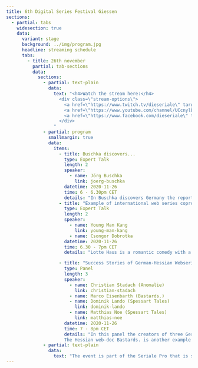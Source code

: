 ```yaml
---
title: 6th Digital Series Festival Giessen 
sections:
  - partial: tabs
    widesection: true
    data:
      variant: stage
      background: ../img/program.jpg
      headline: streaming schedule
      tabs:
        - title: 26th november
          partial: tab-sections
          data:
            sections:
              - partial: text-plain
                data:
                  text: "<h4>Watch the stream here:</h4>
                    <div class=\"stream-options\">
                      <a href=\"https://www.twitch.tv/dieseriale\" target=\"_blank\"><img src=\"../img/twitchimg.png\"></a> 
                      <a href=\"https://www.youtube.com/channel/UCcnylLeG8dN7MIpMnsBmACA\" target=\"_blank\"><img src=\"../img/youtubeimg.png\"></a> 
                      <a href=\"https://www.facebook.com/dieseriale\" target=\"_blank\"><img src=\"../img/facebookimg.png\"></a> 
                    </div>
                  "
              - partial: program
                smallmargin: true
                data:
                  items:
                    - title: Buschka discovers...
                      type: Expert Talk
                      length: 2
                      speaker:
                        - name: Jörg Buschka
                          link: joerg-buschka
                      datetime: 2020-11-26
                      time: 6 - 6.30pm CET
                      details: "In Buschka discovers Germany the reporter Jörg Buschka  walks through German cities and meets random people and places, gets invited into private homes, to parties, into exciting buildings or institutes. It can always be the person next door who holds the key to a wonderful or interesting story.In this expert talk Jörg Buschka, producer and director of the documentary webseries Buschka discovers Germany reports on this project and his experiences."
                    - title: "Example of international web series coproduction: „Lotte Haus“"
                      type: Expert Talk
                      length: 2
                      speaker:
                        - name: Young Man Kang
                          link: young-man-kang
                        - name: Csongor Dobrotka
                      datetime: 2020-11-26
                      time: 6.30 - 7pm CET
                      details: "Lotte Haus is a romantic comedy with a Soutkorean and German cast. The three protagonists experience a story inspired by Goethe's novel The Sorrows of Young Werther. The main locations and theme of the series are the Lotte World Tower in Seoul and the Lottehaus in Wetzlar and the series reveals the connection between the two buildings. Lotte Haus is the first Geman-Southkorean coproduction in webseries and also an example of branded series. Young Man Kang directed several feature films and web series. All feature films have been released on VOD in Netflix and Amazon and DVD in the US, and have sold in 15 countries. He is a founder and executive director of the Seoul Webfest and Asia Web Awards. Csongor Dobrotka is the founder and director of die Seriale. With his filmproduction company Dobago Film he also produces webseries. With Number of Silence he landed an international success."

                    - title: "Success Stories of German-Hessian Webseries"
                      type: Panel
                      length: 3
                      speaker:
                        - name: Christian Stadach (Anomalie)
                          link: christian-stadach
                        - name: Marco Eisenbarth (Bastards.)
                        - name: Dominik Lando (Spessart Tales)
                          link: dominik-lando
                        - name: Matthias Noe (Spessart Tales)
                          link: matthias-noe
                      datetime: 2020-11-26
                      time: 7 - 8pm CET
                      details: "In this panel the creators of three German-Hessian webseries are invited to sharetheir experiences on the international market.The Hessian digital series Anomalie is currently successful worldwide. The threeproducers of the series report about the existing possibilities for distribution: an up-to-date outlook on the global market. In episodes of about 20 minutes tells Anomalie the story of twenty-year-old Jan (Marc Boutter), whose life is completely turned upside down with the sudden death of his mother. The question arises whether she was his mother at all. First traces in the search for his biological parents lead the young man to Darmstadt. Together with new friends, he discovers an experiment that was hushed up decades ago. <br><br>
                      The Hessian web-doc Bastards. is another example of a Hessian series that wonseveral prizes worldwide. Producer and director of the series, Marco Eisenbarth, who is currently producing its second season, tells his experiences with the worldwide market, as well as he can give an up-to-date insight into the production phase during the Corona pandemic. The Wrestling-Documentary-Series Bastards. follows the German-Iranian Wrestling TagTeam Pretty Bastards consisting of Maggot and Prince Ahura on their way through the international wrestling circuit driven by the dream to one day make a living off of wrestling while simultaneously having to put up with studies and jobs.<br><br>Producer Dominik Lando and director Matthias Noe of Spessart Tales once met at Ein Fall für zwei as assistant director and production manager and have sincethen been a team of director and producer dedicated to the genre film. They will report on their experiences in the Hessian web series industry. Her project Spessart Tales is a web-series of mystery short films that are connected to each other and inspired by Valentin Pfeifer's Spessart Sagen. The first part Vorm Lindig is a coming of age story with a supernatural twist. The second Im Finsteren Tal is a catastrophic drama set underground with a mysterious twist aswell."
              - partial: text-plain
                data:
                  text: "The event is part of the Seriale Pro that is sponsored by the Hessian Ministry of Economics, Energy, Transport and Housing and the City of Giessen Economic Development Agency. Sponsors are Seeka TV and Videmic. The Seriale Festival, in the context of which the Seriale Pro takes place, is supported by HessenFilm und Medien and the city of Gießen."
---
```

